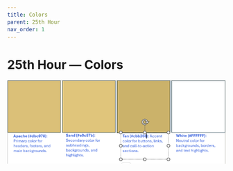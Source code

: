 ```yaml
---
title: Colors
parent: 25th Hour
nav_order: 1
---
```


# 25th Hour — Colors

![Color Pallet](./25th_hour_color_pallet.png)
